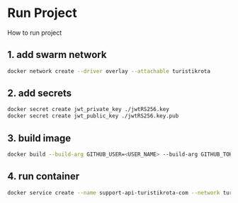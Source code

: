 # Run Project

How to run project

## 1. add swarm network

```bash
docker network create --driver overlay --attachable turistikrota

```

## 2. add secrets

```bash
docker secret create jwt_private_key ./jwtRS256.key
docker secret create jwt_public_key ./jwtRS256.key.pub

```

## 3. build image

```bash
docker build --build-arg GITHUB_USER=<USER_NAME> --build-arg GITHUB_TOKEN=<ACCESS_TOKEN> -t github.com/turistikrota/service.support .  
```

## 4. run container

```bash
docker service create --name support-api-turistikrota-com --network turistikrota --secret jwt_private_key --secret jwt_public_key --env-file .env --publish 6028:6028 github.com/turistikrota/service.support:latest
```
